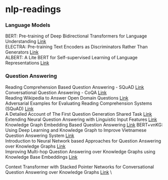# nlp-readings


### Language Models

BERT: Pre-training of Deep Bidirectional Transformers for Language Understanding <a href="https://arxiv.org/pdf/1810.04805.pdf">Link</a> \
ELECTRA: Pre-training Text Encoders as Discriminators Rather Than Generators <a href="https://arxiv.org/pdf/2003.10555.pdf ">Link</a> \
ALBERT: A Lite BERT for Self-supervised Learning of Language Representations <a href="https://arxiv.org/pdf/1909.11942.pdf">Link</a> 


### Question Answering

Reading Comprehension Based Question Answering - SQuAD <a href="https://rajpurkar.github.io/SQuAD-explorer">Link</a> \
Conversational Question Answering - CoQA <a href="https://stanfordnlp.github.io/coqa">Link</a> \
Reading Wikipedia to Answer Open Domain Questions <a href="https://arxiv.org/abs/1704.00051">Link</a> \
Adversarial Examples for Evaluating Reading Comprehension Systems (SQuAD)  <a href="https://arxiv.org/pdf/1707.07328.pdf">Link</a> \
A Detailed Account of The First Question Generation Shared Task <a href="https://www.aclweb.org/anthology/W10-4234.pdf">Link</a> \
Extending Neural Question Answering with Linguistic Input Features <a href="https://www.aclweb.org/anthology/W19-5806.pdf">Link</a> \
Knowledge Graph Embedding Based Question Answering <a href="http://research.baidu.com/Public/uploads/5c1c9a58317b3.pdf">Link</a> 
BERT+vnKG: Using Deep Learning and Knowledge Graph to Improve Vietnamese Question Answering System <a href="https://www.researchgate.net/publication/343423827_BERTvnKG_Using_Deep_Learning_and_Knowledge_Graph_to_Improve_Vietnamese_Question_Answering_System">Link</a> \
Introduction to Neural Network based Approaches for Question Answering over Knowledge Graphs <a href="https://arxiv.org/pdf/1907.09361.pdf">Link</a> \
Improving Multi-hop Question Answering over Knowledge Graphs using Knowledge Base Embeddings <a href="https://malllabiisc.github.io/publications/papers/final_embedkgqa.pdf">Link <a/>

Context Transformer with Stacked Pointer Networks for Conversational Question Answering over Knowledge Graphs  <a href="https://openreview.net/forum?id=Ecd_zT8KJoQ">Link</a> \
